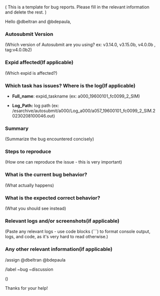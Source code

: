 
( This is a template for bug reports. Please fill in the relevant information and delete the rest. )

Hello @dbeltran and @bdepaula,

### Autosubmit Version

(Which version of Autosubmit are you using? ex: v3.14.0, v3.15.0b, v4.0.0b , tag:v4.0.0b2)

### Expid affected(If applicable)

(Which expid is affected?)

### Which task has issues? Where is the log(If applicable)

* **Full_name**: expid_taskname (ex: a000_19600101_fc0099_2_SIM)

* **Log_Path:** log path (ex: /esarchive/autosubmit/a000/Log_a000/a057_19600101_fc0099_2_SIM.20230208100046.out)

### Summary

(Summarize the bug encountered concisely)

### Steps to reproduce

(How one can reproduce the issue - this is very important)

### What is the current bug behavior?

(What actually happens)

### What is the expected correct behavior?

(What you should see instead)

### Relevant logs and/or screenshots(if applicable)

(Paste any relevant logs - use code blocks (```) to format console output, logs, and code, as
it's very hard to read otherwise.)

### Any other relevant information(if applicable)

/assign @dbeltran @bdepaula

/label ~bug ~discussion

()



Thanks for your help!

    
